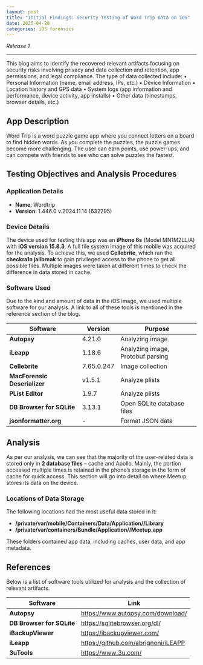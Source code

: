 ```yaml
---
layout: post
title: "Initial Findings: Security Testing of Word Trip Data on iOS"
date: 2025-04-28
categories: iOS forensics
---
```

*Release 1*

---
This blog aims to identify the recovered relevant artifacts focusing on security risks involving privacy and data collection and retention, app permissions, and legal compliance. The type of data collected include:
•	Personal Information (name, email address, IPs, etc.)
•	Device Information
•	Location history and GPS data
•	System logs (app information and performance, device activity, app installs)
•	Other data (timestamps, browser details, etc.)


## App Description

Word Trip is a word puzzle game app where you connect letters on a board to find hidden words. As you complete the puzzles, the puzzle games become more challenging. The user can earn points, use power-ups, and can compete with friends to see who can solve puzzles the fastest.

## Testing Objectives and Analysis Procedures

### Application Details
- **Name**: Wordtrip
- **Version**: 1.446.0 v.2024.11.14 (632295)

### Device Details

The device used for testing this app was an **iPhone 6s** (Model MN1M2LL/A) with **iOS version 15.8.3**. A full file system image of this mobile was acquired for the analysis. To achieve this, we used **Cellebrite**, which ran the **checkra1n jailbreak** to gain privileged access to the phone to get all possible files. Multiple images were taken at different times to check the difference in data stored in cache.

### Software Used

Due to the kind and amount of data in the iOS image, we used multiple software for our analysis. A link to all of these tools is mentioned in the reference section of the blog.

| Software                  | Version    | Purpose                          |
|---------------------------|------------|----------------------------------|
| **Autopsy**                | 4.21.0     | Analyzing image                 |
| **iLeapp**                 | 1.18.6     | Analyzing image, Protobuf parsing|
| **Cellebrite**             | 7.65.0.247 | Image collection                |
| **MacForensic Deserializer**| v1.5.1    | Analyze plists                  |
| **PList Editor**           | 1.9.7      | Analyze plists                  |
| **DB Browser for SQLite**  | 3.13.1    | Open SQLite database files      |
| **jsonformatter.org**      | -          | Format JSON data                |

## Analysis

As per our analysis, we can see that the majority of the user-related data is stored only in **2 database files** – cache and Apollo. Mainly, the portion accessed multiple times is retained in the phone’s storage in the form of cache for quick access. This section will go into detail on where Meetup stores its data on the device.

### Locations of Data Storage
The following locations had the most useful data stored in it:

- **/private/var/mobile/Containers/Data/Application/<App ID>/Library**
- **/private/var/containers/Bundle/Application/<App ID>/Meetup.app**

These folders contained app data, including caches, user data, and app metadata.

## References

Below is a list of software tools utilized for analysis and the collection of relevant artifacts.

| Software                  | Link    |
|---------------------------|------------|
| **Autopsy**                | https://www.autopsy.com/download/ |
| **DB Browser for SQLite**  | https://sqlitebrowser.org/dl/ |
| **iBackupViewer**          | https://ibackupviewer.com/           |
| **iLeapp**                 | https://github.com/abrignoni/iLEAPP |
| **3uTools**                | https://www.3u.com/|


